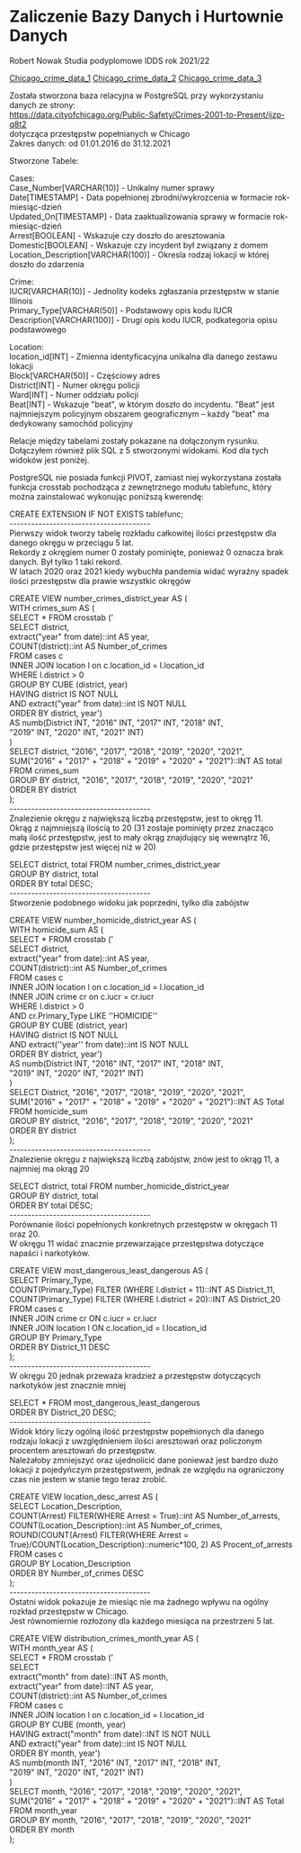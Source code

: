 # Zaliczenie Bazy Danych i Hurtownie Danych
Robert Nowak Studia podyplomowe IDDS rok 2021/22

[Chicago_crime_data_1](images/Chicago_crime_data_1.jpg)
[Chicago_crime_data_2](images/Chicago_crime_data_2.jpg)
[Chicago_crime_data_3](images/Chicago_crime_data_3.jpg)

Została stworzona baza relacyjna w PostgreSQL przy wykorzystaniu danych ze strony:<br>
https://data.cityofchicago.org/Public-Safety/Crimes-2001-to-Present/ijzp-q8t2<br>
dotycząca przestępstw popełnianych w Chicago<br>
Zakres danych: od 01.01.2016 do 31.12.2021

Stworzone Tabele:

Cases:<br>
Case_Number[VARCHAR(10)] - Unikalny numer sprawy<br>
Date[TIMESTAMP] - Data popełnionej zbrodni/wykrozcenia w formacie rok-miesiąc-dzień<br>
Updated_On[TIMESTAMP] - Data zaaktualizowania sprawy w formacie rok-miesiąc-dzień<br>
Arrest[BOOLEAN] - Wskazuje czy doszło do aresztowania<br>
Domestic[BOOLEAN] - Wskazuje czy incydent był związany z domem<br>
Location_Description[VARCHAR(100)] - Okresla rodzaj lokacji w której doszło do zdarzenia

Crime:<br>
IUCR[VARCHAR(10)] - Jednolity kodeks zgłaszania przestępstw w stanie Illinois<br>
Primary_Type[VARCHAR(50)] - Podstawowy opis kodu IUCR<br>
Description[VARCHAR(100)] - Drugi opis kodu IUCR, podkategoria opisu podstawowego

Location:<br>
location_id[INT] - Zmienna identyficacyjna unikalna dla danego zestawu lokacji<br>
Block[VARCHAR(50)] - Częściowy adres<br>
District[INT] - Numer okręgu policji<br>
Ward[INT] - Numer oddziału policji<br>
Beat[INT] - Wskazuje "beat", w którym doszło do incydentu. "Beat" jest najmniejszym policyjnym obszarem geograficznym – każdy "beat" ma dedykowany samochód policyjny

Relacje między tabelami zostały pokazane na dołączonym rysunku.<br>
Dołączyłem również plik SQL z 5 stworzonymi widokami. Kod dla tych widoków jest poniżej.

PostgreSQL nie posiada funkcji PIVOT, zamiast niej wykorzystana została funkcja crosstab pochodząca z zewnętrznego modułu tablefunc, który można zainstalować wykonując poniższą kwerendę:<br>

CREATE EXTENSION IF NOT EXISTS tablefunc;<br>
---------------------------------------<br>
Pierwszy widok tworzy tabelę rozkładu całkowitej ilości przestępstw dla danego okręgu w przeciągu 5 lat.<br>
Rekordy z okręgiem numer 0 zostały pominięte, ponieważ 0 oznacza brak danych. Był tylko 1 taki rekord.<br>
W latach 2020 oraz 2021 kiedy wybuchła pandemia widać wyraźny spadek ilości przestępstw dla prawie wszystkic okręgów

CREATE VIEW number_crimes_district_year AS (<br>
WITH crimes_sum AS (<br>
SELECT * FROM crosstab ('<br>
SELECT district, <br>
extract("year" from date)::int AS year, <br>
COUNT(district)::int AS Number_of_crimes<br>
FROM cases c<br>
INNER JOIN location l on c.location_id = l.location_id<br>
WHERE l.district > 0<br>
GROUP BY CUBE (district, year)<br>
HAVING district IS NOT NULL<br>
AND extract("year" from date)::int IS NOT NULL<br>
ORDER BY district, year')<br>
AS numb(District INT, "2016" INT, "2017" INT, "2018" INT, <br>
                                  "2019" INT, "2020" INT, "2021" INT)<br>
    )<br>
SELECT district, "2016", "2017", "2018", "2019", "2020", "2021",<br>
SUM("2016" + "2017" + "2018" + "2019" + "2020" + "2021")::INT AS total<br>
FROM crimes_sum<br>
GROUP BY district, "2016", "2017", "2018", "2019", "2020", "2021"<br>
ORDER BY district<br>
);<br>
---------------------------------------<br>
Znalezienie okręgu z największą liczbą przestępstw, jest to okręg 11.<br>
Okrąg z najmniejszą ilością to 20 (31 zostaje pominięty przez znacząco małą ilość przestępstw, jest to mały okrąg znajdujący się wewnątrz 16, gdzie przestępstw jest więcej niż w 20)

SELECT district, total FROM number_crimes_district_year<br>
GROUP BY district, total<br>
ORDER BY total DESC;<br>
---------------------------------------<br>
Stworzenie podobnego widoku jak poprzedni, tylko dla zabójstw

CREATE VIEW number_homicide_district_year AS (<br>
WITH homicide_sum AS (<br>
SELECT * FROM crosstab ('<br>
SELECT district, <br>
extract("year" from date)::int AS year, <br>
COUNT(district)::int AS Number_of_crimes<br>
FROM cases c<br>
INNER JOIN location l on c.location_id = l.location_id<br>
INNER JOIN crime cr on c.iucr = cr.iucr<br>
WHERE l.district > 0<br>
AND cr.Primary_Type LIKE ''HOMICIDE''<br>
GROUP BY CUBE (district, year)<br>
HAVING district IS NOT NULL<br>
AND extract(''year'' from date)::int IS NOT NULL<br>
ORDER BY district, year')<br>
AS numb(District INT, "2016" INT, "2017" INT, "2018" INT, <br>
                                  "2019" INT, "2020" INT, "2021" INT)<br>
    )<br>
SELECT District, "2016", "2017", "2018", "2019", "2020", "2021",<br>
SUM("2016" + "2017" + "2018" + "2019" + "2020" + "2021")::INT AS Total<br>
FROM homicide_sum<br>
GROUP BY district, "2016", "2017", "2018", "2019", "2020", "2021"<br>
ORDER BY district<br>
);<br>
---------------------------------------<br>
Znalezienie okręgu z największą liczbą zabójstw, znów jest to okrąg 11, a najmniej ma okrąg 20

SELECT district, total FROM number_homicide_district_year<br>
GROUP BY district, total<br>
ORDER BY total DESC;<br>
---------------------------------------<br>
Porównanie ilości popełnionych konkretnych przestępstw w okręgach 11 oraz 20.<br>
W okręgu 11 widać znacznie przewarzające przestępstwa dotyczące napaści i narkotyków.

CREATE VIEW most_dangerous_least_dangerous AS (<br>
SELECT Primary_Type, <br>
COUNT(Primary_Type) FILTER (WHERE l.district = 11)::INT AS District_11,<br>
COUNT(Primary_Type) FILTER (WHERE l.district = 20)::INT AS District_20<br>
FROM cases c<br>
INNER JOIN crime cr ON c.iucr = cr.iucr<br>
INNER JOIN location l ON c.location_id = l.location_id<br>
GROUP BY Primary_Type<br>
ORDER BY District_11 DESC<br>
    );<br>
---------------------------------------<br>
W okręgu 20 jednak przeważa kradzież a przestępstw dotyczących narkotyków jest znacznie mniej

SELECT * FROM most_dangerous_least_dangerous<br>
ORDER BY District_20 DESC;<br>
---------------------------------------<br>
Widok który liczy ogólną ilość przestępstw popełnionych dla danego rodzaju lokacji z uwzględnieniem ilości aresztowań oraz policzonym procentem aresztowań do przestępstw.<br>
Należałoby zmniejszyć oraz ujednolicić dane ponieważ jest bardzo dużo lokacji z pojedyńczym przestępstwem, jednak ze względu na ograniczony czas nie jestem w stanie tego teraz zrobić.

CREATE VIEW location_desc_arrest AS (<br>
SELECT Location_Description, <br>
COUNT(Arrest) FILTER(WHERE Arrest = True)::int AS Number_of_arrests, <br>
COUNT(Location_Description)::int AS Number_of_crimes,<br>
ROUND(COUNT(Arrest) FILTER(WHERE Arrest = True)/COUNT(Location_Description)::numeric*100, 2) AS Procent_of_arrests<br>
FROM cases c<br>
GROUP BY Location_Description<br>
ORDER BY Number_of_crimes DESC<br>
    );<br>
 ---------------------------------------<br>
Ostatni widok pokazuje że miesiąc nie ma żadnego wpływu na ogólny rozkład przestępstw w Chicago.<br>
Jest równomiernie rozłożony dla każdego miesiąca na przestrzeni 5 lat.

CREATE VIEW distribution_crimes_month_year AS (<br>
WITH month_year AS (<br>
SELECT * FROM crosstab ('<br>
SELECT <br>
extract("month" from date)::INT AS month, <br>
extract("year" from date)::INT AS year, <br>
COUNT(district)::int AS Number_of_crimes<br>
FROM cases c<br>
INNER JOIN location l on c.location_id = l.location_id<br>
GROUP BY CUBE (month, year)<br>
HAVING extract("month" from date)::INT IS NOT NULL<br>
AND extract("year" from date)::int IS NOT NULL<br>
ORDER BY month, year')<br>
AS numb(month INT, "2016" INT, "2017" INT, "2018" INT, <br>
                                  "2019" INT, "2020" INT, "2021" INT)<br>
    )<br>
SELECT month, "2016", "2017", "2018", "2019", "2020", "2021",<br>
SUM("2016" + "2017" + "2018" + "2019" + "2020" + "2021")::INT AS Total<br>
FROM month_year<br>
GROUP BY month, "2016", "2017", "2018", "2019", "2020", "2021"<br>
ORDER BY month<br>
    );
